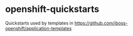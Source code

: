 # openshift-quickstarts
Quickstarts used by templates in https://github.com/jboss-openshift/application-templates
